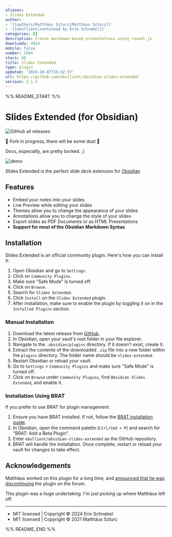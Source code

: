 ```yaml
---
aliases:
- Slides Extended
author:
- '[[authors/Matthäus Szturc|Matthäus Szturc]]'
- '[[ebullient|continued by Erin Schnabel]]'
categories: []
description: Create markdown-based presentations using reveal.js
downloads: 4814
mobile: false
number: 1604
stars: 98
title: Slides Extended
type: plugin
updated: '2024-10-07T19:32:37'
url: https://github.com/ebullient/obsidian-slides-extended
version: 2.1.3
---
```


%% README_START %%

# Slides Extended (for Obsidian)

![GitHub all releases](https://img.shields.io/github/downloads/ebullient/obsidian-slides-extended/total?color=success)

🚧 Fork in progress, there will be some dust 🚧

Docs, especially, are pretty borked. ;)

<img src="https://raw.githubusercontent.com/ebullient/obsidian-slides-extended/main/imgs/demo.gif" alt="demo">

Slides Extended is the perfect slide deck extension for [Obsidian](https://obsidian.md)

## Features

- Embed your notes into your slides
- Live Preview while editing your slides
- Themes allow you to change the appearance of your slides
- Annotations allow you to change the style of your slides
- Export slides as PDF Documents or as HTML Presentations
- **Support for most of the Obsidian Markdown Syntax**

## Installation

Slides Extended is an official community plugin. Here's how you can install it:

1. Open Obsidian and go to `Settings`.
2. Click on `Community Plugins`.
3. Make sure "Safe Mode" is turned off.
4. Click on `Browse`.
5. Search for `Slides Extended`.
6. Click `Install` on the `Slides Extended` plugin.
7. After installation, make sure to enable the plugin by toggling it on in the `Installed Plugins` section.

### Manual Installation

1. Download the latest release from [GitHub](https://github.com/ebullient/obsidian-slides-extended/releases).
2. In Obsidian, open your vault's root folder in your file explorer.
3. Navigate to the `.obsidian/plugins` directory. If it doesn't exist, create it.
4. Extract the contents of the downloaded `.zip` file into a new folder within the `plugins` directory. The folder name should be `slides-extended`.
5. Restart Obsidian or reload your vault.
6. Go to `Settings` > `Community Plugins` and make sure "Safe Mode" is turned off.
7. Click on `Browse` under `Community Plugins`, find `Obsidian Slides Extended`, and enable it.

### Installation Using BRAT

If you prefer to use BRAT for plugin management:

1. Ensure you have BRAT installed. If not, follow the [BRAT installation guide](https://github.com/TfTHacker/obsidian42-brat#readme).
2. In Obsidian, open the command palette (`Ctrl/Cmd + P`) and search for "BRAT: Add a Beta Plugin".
3. Enter `ebullient/obsidian-slides-extended` as the GitHub repository.
4. BRAT will handle the installation. Once complete, restart or reload your vault for changes to take effect.

## Acknowledgements

Matthäus worked on this plugin for a long time, and [announced that he was discontinuing](https://forum.obsidian.md/t/discontinued-advanced-slides-create-markdown-based-reveal-js-presentations-in-obsidian/28243) the plugin on the forum.

This plugin was a huge undertaking. I'm just picking up where Matthäus left off.

---

- MIT licensed | Copyright © 2024 Erin Schnabel
- MIT licensed | Copyright © 2021 Matthäus Szturc


%% README_END %%